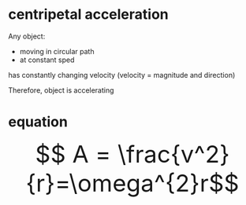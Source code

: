 # centripetal acceleration
Any object:
- moving in circular path
- at constant sped

has constantly changing velocity (velocity = magnitude and direction)

Therefore, object is accelerating 

# equation
<font size="8">$$ A = \frac{v^2}{r}=\omega^{2}r$$</font>